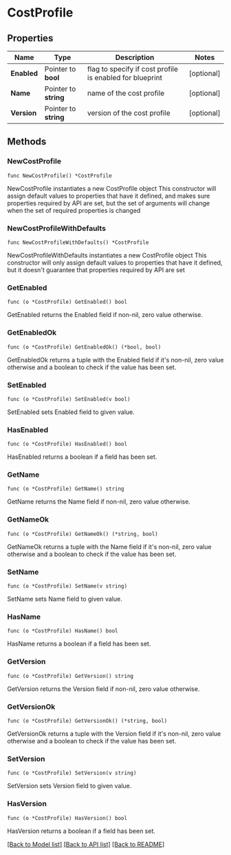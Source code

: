 # CostProfile

## Properties

Name | Type | Description | Notes
------------ | ------------- | ------------- | -------------
**Enabled** | Pointer to **bool** | flag to specify if cost profile is enabled for blueprint | [optional] 
**Name** | Pointer to **string** | name of the cost profile | [optional] 
**Version** | Pointer to **string** | version of the cost profile | [optional] 

## Methods

### NewCostProfile

`func NewCostProfile() *CostProfile`

NewCostProfile instantiates a new CostProfile object
This constructor will assign default values to properties that have it defined,
and makes sure properties required by API are set, but the set of arguments
will change when the set of required properties is changed

### NewCostProfileWithDefaults

`func NewCostProfileWithDefaults() *CostProfile`

NewCostProfileWithDefaults instantiates a new CostProfile object
This constructor will only assign default values to properties that have it defined,
but it doesn't guarantee that properties required by API are set

### GetEnabled

`func (o *CostProfile) GetEnabled() bool`

GetEnabled returns the Enabled field if non-nil, zero value otherwise.

### GetEnabledOk

`func (o *CostProfile) GetEnabledOk() (*bool, bool)`

GetEnabledOk returns a tuple with the Enabled field if it's non-nil, zero value otherwise
and a boolean to check if the value has been set.

### SetEnabled

`func (o *CostProfile) SetEnabled(v bool)`

SetEnabled sets Enabled field to given value.

### HasEnabled

`func (o *CostProfile) HasEnabled() bool`

HasEnabled returns a boolean if a field has been set.

### GetName

`func (o *CostProfile) GetName() string`

GetName returns the Name field if non-nil, zero value otherwise.

### GetNameOk

`func (o *CostProfile) GetNameOk() (*string, bool)`

GetNameOk returns a tuple with the Name field if it's non-nil, zero value otherwise
and a boolean to check if the value has been set.

### SetName

`func (o *CostProfile) SetName(v string)`

SetName sets Name field to given value.

### HasName

`func (o *CostProfile) HasName() bool`

HasName returns a boolean if a field has been set.

### GetVersion

`func (o *CostProfile) GetVersion() string`

GetVersion returns the Version field if non-nil, zero value otherwise.

### GetVersionOk

`func (o *CostProfile) GetVersionOk() (*string, bool)`

GetVersionOk returns a tuple with the Version field if it's non-nil, zero value otherwise
and a boolean to check if the value has been set.

### SetVersion

`func (o *CostProfile) SetVersion(v string)`

SetVersion sets Version field to given value.

### HasVersion

`func (o *CostProfile) HasVersion() bool`

HasVersion returns a boolean if a field has been set.


[[Back to Model list]](../README.md#documentation-for-models) [[Back to API list]](../README.md#documentation-for-api-endpoints) [[Back to README]](../README.md)



